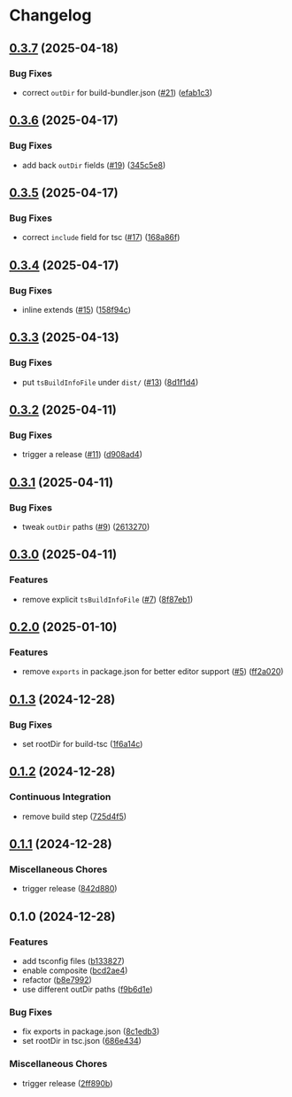 # Changelog

## [0.3.7](https://github.com/ocavue/tsconfig/compare/v0.3.6...v0.3.7) (2025-04-18)


### Bug Fixes

* correct `outDir` for build-bundler.json ([#21](https://github.com/ocavue/tsconfig/issues/21)) ([efab1c3](https://github.com/ocavue/tsconfig/commit/efab1c3bbca4024e9997803efed6297bb19782b6))

## [0.3.6](https://github.com/ocavue/tsconfig/compare/v0.3.5...v0.3.6) (2025-04-17)


### Bug Fixes

* add back `outDir` fields ([#19](https://github.com/ocavue/tsconfig/issues/19)) ([345c5e8](https://github.com/ocavue/tsconfig/commit/345c5e84b23152e11e4cfb71238f7df70a257216))

## [0.3.5](https://github.com/ocavue/tsconfig/compare/v0.3.4...v0.3.5) (2025-04-17)


### Bug Fixes

* correct `include` field for tsc ([#17](https://github.com/ocavue/tsconfig/issues/17)) ([168a86f](https://github.com/ocavue/tsconfig/commit/168a86f495e0b26e79884c9e2ce40d1cc0f450fd))

## [0.3.4](https://github.com/ocavue/tsconfig/compare/v0.3.3...v0.3.4) (2025-04-17)


### Bug Fixes

* inline extends  ([#15](https://github.com/ocavue/tsconfig/issues/15)) ([158f94c](https://github.com/ocavue/tsconfig/commit/158f94c226e73e1263f22cf4d568e40b6e623757))

## [0.3.3](https://github.com/ocavue/tsconfig/compare/v0.3.2...v0.3.3) (2025-04-13)


### Bug Fixes

* put `tsBuildInfoFile` under `dist/` ([#13](https://github.com/ocavue/tsconfig/issues/13)) ([8d1f1d4](https://github.com/ocavue/tsconfig/commit/8d1f1d410c804a66a3b31dce92dd12d17e8faa55))

## [0.3.2](https://github.com/ocavue/tsconfig/compare/v0.3.1...v0.3.2) (2025-04-11)


### Bug Fixes

* trigger a release ([#11](https://github.com/ocavue/tsconfig/issues/11)) ([d908ad4](https://github.com/ocavue/tsconfig/commit/d908ad4f56b97b2a3ad3b8447153f2728bd94cac))

## [0.3.1](https://github.com/ocavue/tsconfig/compare/v0.3.0...v0.3.1) (2025-04-11)


### Bug Fixes

* tweak `outDir` paths ([#9](https://github.com/ocavue/tsconfig/issues/9)) ([2613270](https://github.com/ocavue/tsconfig/commit/2613270b453f9e1775990b391ca8295587716d41))

## [0.3.0](https://github.com/ocavue/tsconfig/compare/v0.2.0...v0.3.0) (2025-04-11)


### Features

* remove explicit `tsBuildInfoFile` ([#7](https://github.com/ocavue/tsconfig/issues/7)) ([8f87eb1](https://github.com/ocavue/tsconfig/commit/8f87eb194ebb354be8f07844575d43d23b3b1c86))

## [0.2.0](https://github.com/ocavue/tsconfig/compare/v0.1.3...v0.2.0) (2025-01-10)


### Features

* remove `exports` in package.json for better editor support ([#5](https://github.com/ocavue/tsconfig/issues/5)) ([ff2a020](https://github.com/ocavue/tsconfig/commit/ff2a02032935b3ac5cd0f9be9658cfba050727e6))

## [0.1.3](https://github.com/ocavue/tsconfig/compare/v0.1.2...v0.1.3) (2024-12-28)


### Bug Fixes

* set rootDir for build-tsc ([1f6a14c](https://github.com/ocavue/tsconfig/commit/1f6a14c4eb7f9f7c0e64dfec2c0cc88d76c86090))

## [0.1.2](https://github.com/ocavue/tsconfig/compare/v0.1.1...v0.1.2) (2024-12-28)


### Continuous Integration

* remove build step ([725d4f5](https://github.com/ocavue/tsconfig/commit/725d4f51346b40c6573f8e0de927eaf8d3a0ed91))

## [0.1.1](https://github.com/ocavue/tsconfig/compare/v0.1.0...v0.1.1) (2024-12-28)


### Miscellaneous Chores

* trigger release ([842d880](https://github.com/ocavue/tsconfig/commit/842d8804e79161daf3360452cead8bfcbe5b81e9))

## 0.1.0 (2024-12-28)


### Features

* add tsconfig files ([b133827](https://github.com/ocavue/tsconfig/commit/b133827c08a645b0b7663e1ce0b2460a6798b12d))
* enable composite ([bcd2ae4](https://github.com/ocavue/tsconfig/commit/bcd2ae46c81fd6a32c6d027b3f8092e1361be26c))
* refactor ([b8e7992](https://github.com/ocavue/tsconfig/commit/b8e79926cb144cfc1e136604e15dce6b8667d4e1))
* use different outDir paths ([f9b6d1e](https://github.com/ocavue/tsconfig/commit/f9b6d1e97f491bfceb7b52e6e3713f1cbeb5a9d3))


### Bug Fixes

* fix exports in package.json ([8c1edb3](https://github.com/ocavue/tsconfig/commit/8c1edb3b9405c6e23c1af57695eb677f08fb1b81))
* set rootDir in tsc.json ([686e434](https://github.com/ocavue/tsconfig/commit/686e434dea0f6ee5a6e42855aa3d0a92cf3d24bc))


### Miscellaneous Chores

* trigger release ([2ff890b](https://github.com/ocavue/tsconfig/commit/2ff890bc7d3d070d9414895b2696a1647a302b00))
